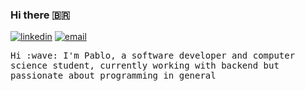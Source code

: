 ### Hi there 🇧🇷

[![linkedin](https://img.shields.io/badge/linkedin-%230077B5.svg?&style=flat-square&logo=linkedin&logoColor=white)](https://www.linkedin.com/in/pablo-monteiro-santos/)
[![email](https://img.shields.io/badge/gmail-%23D14836.svg?&style=flat-square&logo=gmail&logoColor=white)](mailto:paablomt@gmail.com)

<samp>
Hi :wave: I'm Pablo, a software developer and computer science student, currently working with backend but passionate about programming in general
</samp>
